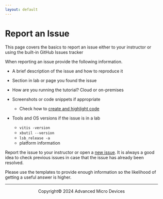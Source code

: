 ```yaml
---
layout: default
---
```

# Report an Issue

This page covers the basics to report an issue either to your instructor or using the built-in GitHub Issues tracker

When reporting an issue provide the following information.

- A brief description of the issue and how to reproduce it
- Section in lab or page you found the issue
- How are you running the tutorial? Cloud or on-premises
- Screenshots or code snippets if appropriate

  - Check how to [create and highlight code](https://docs.github.com/en/github/writing-on-github/creating-and-highlighting-code-blocks)
- Tools and OS versions if the issue is in a lab

  - `vitis -version`
  - `xbutil --version`
  - `lsb_release -a`
  - platform information

Report the issue to your instructor or open a [new issue](https://github.com/Xilinx/xup_High-Level-Synthesis-Design-Flow/issues).
It is always a good idea to check previous issues in case that the issue has already been resolved.

Please use the templates to provide enough information so the likelihood of getting a useful answer is higher.

---

<p align="center">Copyright© 2024 Advanced Micro Devices</p>
